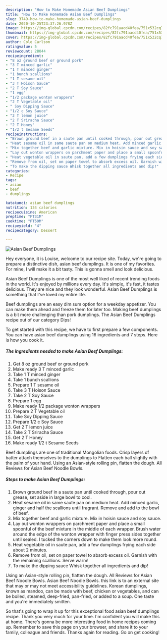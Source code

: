 ```yaml
---
description: "How to Make Homemade Asian Beef Dumplings"
title: "How to Make Homemade Asian Beef Dumplings"
slug: 3749-how-to-make-homemade-asian-beef-dumplings
date: 2020-10-25T23:37:26.978Z
image: https://img-global.cpcdn.com/recipes/82fc791aacd40fea/751x532cq70/asian-beef-dumplings-recipe-main-photo.jpg
thumbnail: https://img-global.cpcdn.com/recipes/82fc791aacd40fea/751x532cq70/asian-beef-dumplings-recipe-main-photo.jpg
cover: https://img-global.cpcdn.com/recipes/82fc791aacd40fea/751x532cq70/asian-beef-dumplings-recipe-main-photo.jpg
author: Cole Carlson
ratingvalue: 5
reviewcount: 28044
recipeingredient:
- "8 oz ground beef or ground pork"
- "3 T minced garlic"
- "1 T minced ginger"
- "1 bunch scallions"
- "1 T sesame oil"
- "3 T Hoison Sauce"
- "2 T Soy Sauce"
- "1 egg"
- "1/2 package wonton wrappers"
- "2 T Vegetable oil"
- " Soy Dipping Sauce"
- "1/2 c Soy Sauce"
- "2 T lemon juice"
- "2 T Sriracha Sauce"
- "2 T Honey"
- "1/2 t Sesame Seeds"
recipeinstructions:
- "Brown ground beef in a saute pan until cooked through, pour out grease, set aside in large bowl to cool."
- "Heat sesame oil in same saute pan on medium heat. Add minced garlic, ginger and half the scallions until fragrant. Remove and add to the bowl of beef."
- "Mix together beef and garlic mixture. Mix in hoisin sauce and soy sauce."
- "Lay out wonton wrappers on parchment paper and place a small spoonful of the beef mixture in the middle of each wrapper. Brush water around the edge of the wonton wrapper with finger press sides together until sealed. I tucked the corners down to make them look more round."
- "Heat vegetable oil in saute pan, add a few dumplings frying each side about 2 minutes."
- "Remove from oil, set on paper towel to absorb excess oil. Garnish with the remaining scallions. Serve warm!"
- "To make the dipping sauce Whisk together all ingredients and dip!"
categories:
- Recipe
tags:
- asian
- beef
- dumplings

katakunci: asian beef dumplings 
nutrition: 134 calories
recipecuisine: American
preptime: "PT31M"
cooktime: "PT59M"
recipeyield: "4"
recipecategory: Dessert

---
```



![Asian Beef Dumplings](https://img-global.cpcdn.com/recipes/82fc791aacd40fea/751x532cq70/asian-beef-dumplings-recipe-main-photo.jpg)

Hey everyone, it is Louise, welcome to our recipe site. Today, we're going to prepare a distinctive dish, asian beef dumplings. It is one of my favorites. For mine, I will make it a bit tasty. This is gonna smell and look delicious.

Asian Beef Dumplings is one of the most well liked of recent trending foods in the world. It's enjoyed by millions every day. It's simple, it's fast, it tastes delicious. They are nice and they look wonderful. Asian Beef Dumplings is something that I've loved my entire life.

Beef dumplings are an easy dim sum option for a weekday appetizer. You can make them ahead and freeze them for later too. Making beef dumplings is a bit more challenging than pork dumplings. The Asian Beef Dumplings recipe out of our category Dips!


To get started with this recipe, we have to first prepare a few components. You can have asian beef dumplings using 16 ingredients and 7 steps. Here is how you cook it.

<!--inarticleads1-->

##### The ingredients needed to make Asian Beef Dumplings:

1. Get 8 oz ground beef or ground pork
1. Make ready 3 T minced garlic
1. Take 1 T minced ginger
1. Take 1 bunch scallions
1. Prepare 1 T sesame oil
1. Take 3 T Hoison Sauce
1. Take 2 T Soy Sauce
1. Prepare 1 egg
1. Make ready 1/2 package wonton wrappers
1. Prepare 2 T Vegetable oil
1. Take  Soy Dipping Sauce
1. Prepare 1/2 c Soy Sauce
1. Get 2 T lemon juice
1. Take 2 T Sriracha Sauce
1. Get 2 T Honey
1. Make ready 1/2 t Sesame Seeds


Beef dumplings are one of traditional Mongolian foods. Crisp layers of batter attach themselves to the dumplings to Flatten each ball slightly with the palm of your hand. Using an Asian-style rolling pin, flatten the dough. All Reviews for Asian Beef Noodle Bowls. 

<!--inarticleads2-->

##### Steps to make Asian Beef Dumplings:

1. Brown ground beef in a saute pan until cooked through, pour out grease, set aside in large bowl to cool.
1. Heat sesame oil in same saute pan on medium heat. Add minced garlic, ginger and half the scallions until fragrant. Remove and add to the bowl of beef.
1. Mix together beef and garlic mixture. Mix in hoisin sauce and soy sauce.
1. Lay out wonton wrappers on parchment paper and place a small spoonful of the beef mixture in the middle of each wrapper. Brush water around the edge of the wonton wrapper with finger press sides together until sealed. I tucked the corners down to make them look more round.
1. Heat vegetable oil in saute pan, add a few dumplings frying each side about 2 minutes.
1. Remove from oil, set on paper towel to absorb excess oil. Garnish with the remaining scallions. Serve warm!
1. To make the dipping sauce Whisk together all ingredients and dip!


Using an Asian-style rolling pin, flatten the dough. All Reviews for Asian Beef Noodle Bowls. Asian Beef Noodle Bowls. this link is to an external site that may or may not meet accessibility guidelines. Korean dumplings, known as mandoo, can be made with beef, chicken or vegetables, and can be boiled, steamed, deep-fried, pan-fried, or added to a soup. One taste and you&#39;re immediately smitten. 

So that's going to wrap it up for this exceptional food asian beef dumplings recipe. Thank you very much for your time. I'm confident you will make this at home. There's gonna be more interesting food in home recipes coming up. Remember to save this page on your browser, and share it to your family, colleague and friends. Thanks again for reading. Go on get cooking!
